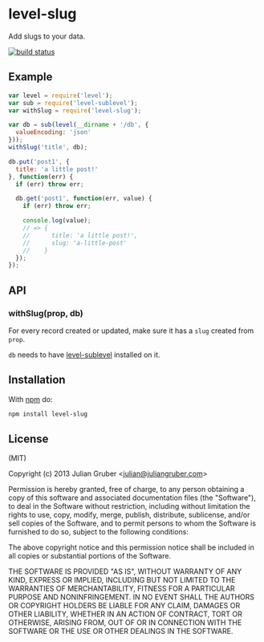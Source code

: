 
# level-slug

Add slugs to your data.

[![build status](https://secure.travis-ci.org/juliangruber/level-slug.png)](http://travis-ci.org/juliangruber/level-slug)

## Example

```js
var level = require('level');
var sub = require('level-sublevel');
var withSlug = require('level-slug');

var db = sub(level(__dirname + '/db', {
  valueEncoding: 'json'
}));
withSlug('title', db);

db.put('post1', {
  title: 'a little post!'
}, function(err) {
  if (err) throw err;

  db.get('post1', function(err, value) {
    if (err) throw err;

    console.log(value);
    // => {
    //      title: 'a little post!',
    //      slug: 'a-little-post'
    //    }
  });
});
```

## API

### withSlug(prop, db)

For every record created or updated, make sure it has a `slug` created
from `prop`.

`db` needs to have
[level-sublevel](https://github.com/dominictarr/level-sublevel) installed
on it.

## Installation

With [npm](https://npmjs.org) do:

```bash
npm install level-slug
```

## License

(MIT)

Copyright (c) 2013 Julian Gruber &lt;julian@juliangruber.com&gt;

Permission is hereby granted, free of charge, to any person obtaining a copy of
this software and associated documentation files (the "Software"), to deal in
the Software without restriction, including without limitation the rights to
use, copy, modify, merge, publish, distribute, sublicense, and/or sell copies
of the Software, and to permit persons to whom the Software is furnished to do
so, subject to the following conditions:

The above copyright notice and this permission notice shall be included in all
copies or substantial portions of the Software.

THE SOFTWARE IS PROVIDED "AS IS", WITHOUT WARRANTY OF ANY KIND, EXPRESS OR
IMPLIED, INCLUDING BUT NOT LIMITED TO THE WARRANTIES OF MERCHANTABILITY,
FITNESS FOR A PARTICULAR PURPOSE AND NONINFRINGEMENT. IN NO EVENT SHALL THE
AUTHORS OR COPYRIGHT HOLDERS BE LIABLE FOR ANY CLAIM, DAMAGES OR OTHER
LIABILITY, WHETHER IN AN ACTION OF CONTRACT, TORT OR OTHERWISE, ARISING FROM,
OUT OF OR IN CONNECTION WITH THE SOFTWARE OR THE USE OR OTHER DEALINGS IN THE
SOFTWARE.
